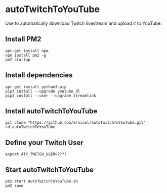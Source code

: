 # autoTwitchToYouTube
Use to automatically download Twitch livestream and upload it to YouTube.

## Install PM2
```
apt-get install npm
npm install pm2 -g
pm2 startup
```

## Install dependencies
```
apt-get install python3-pip
pip3 install --upgrade youtube_dl
pip3 install --user --upgrade streamlink
```

## Install autoTwitchToYouTube
```
git clone "https://github.com/arnicel/autoTwitchToYouTube.git"
cd autoTwitchToYouTube
```

## Define your Twitch User
```
export ATY_TWITCH_USER=????
```

## Start autoTwitchToYouTube
```
pm2 start autoTwitchToYouTube.sh
pm2 save
```
